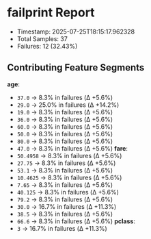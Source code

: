 # failprint Report
- Timestamp: 2025-07-25T18:15:17.962328
- Total Samples: 37
- Failures: 12 (32.43%)

## Contributing Feature Segments
**age**:
- `37.0` → 8.3% in failures (Δ +5.6%)
- `29.0` → 25.0% in failures (Δ +14.2%)
- `19.0` → 8.3% in failures (Δ +5.6%)
- `36.0` → 8.3% in failures (Δ +5.6%)
- `60.0` → 8.3% in failures (Δ +5.6%)
- `50.0` → 8.3% in failures (Δ +5.6%)
- `80.0` → 8.3% in failures (Δ +5.6%)
- `47.0` → 8.3% in failures (Δ +5.6%)
**fare**:
- `50.4958` → 8.3% in failures (Δ +5.6%)
- `27.75` → 8.3% in failures (Δ +5.6%)
- `53.1` → 8.3% in failures (Δ +5.6%)
- `10.4625` → 8.3% in failures (Δ +5.6%)
- `7.65` → 8.3% in failures (Δ +5.6%)
- `40.125` → 8.3% in failures (Δ +5.6%)
- `79.2` → 8.3% in failures (Δ +5.6%)
- `30.0` → 16.7% in failures (Δ +11.3%)
- `38.5` → 8.3% in failures (Δ +5.6%)
- `66.6` → 8.3% in failures (Δ +5.6%)
**pclass**:
- `3` → 16.7% in failures (Δ +11.3%)

